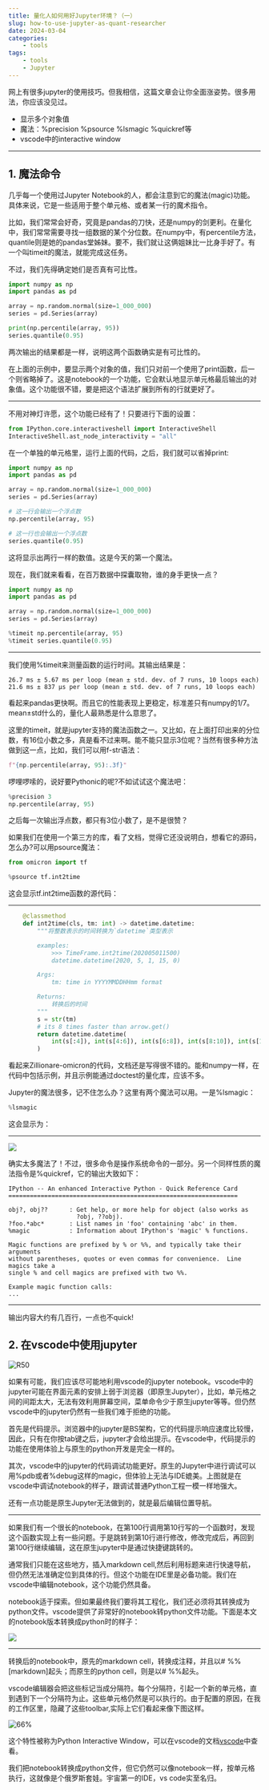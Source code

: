 ```yaml
---
title: 量化人如何用好Jupyter环境？（一）
slug: how-to-use-jupyter-as-quant-researcher
date: 2024-03-04
categories:
    - tools
tags: 
    - tools
    - Jupyter
---
```


网上有很多jupyter的使用技巧。但我相信，这篇文章会让你全面涨姿势。很多用法，你应该没见过。

- 显示多个对象值
- 魔法：%precision %psource %lsmagic %quickref等
- vscode中的interactive window
---

## 1. 魔法命令

几乎每一个使用过Jupyter Notebook的人，都会注意到它的魔法(magic)功能。具体来说，它是一些适用于整个单元格、或者某一行的魔术指令。

比如，我们常常会好奇，究竟是pandas的刀快，还是numpy的剑更利。在量化中，我们常常需要寻找一组数据的某个分位数。在numpy中，有percentile方法，quantile则是她的pandas堂姊妹。要不，我们就让这俩姐妹比一比身手好了。有一个叫timeit的魔法，就能完成这任务。

不过，我们先得确定她们是否真有可比性。

```python
import numpy as np
import pandas as pd

array = np.random.normal(size=1_000_000)
series = pd.Series(array)

print(np.percentile(array, 95))
series.quantile(0.95)
```

两次输出的结果都是一样，说明这两个函数确实是有可比性的。

在上面的示例中，要显示两个对象的值，我们只对前一个使用了print函数，后一个则省略掉了。这是notebook的一个功能，它会默认地显示单元格最后输出的对象值。这个功能很不错，要是把这个语法扩展到所有的行就更好了。

---

不用对神灯许愿，这个功能已经有了！只要进行下面的设置：

```python
from IPython.core.interactiveshell import InteractiveShell
InteractiveShell.ast_node_interactivity = "all"
```

在一个单独的单元格里，运行上面的代码，之后，我们就可以省掉print:

```python
import numpy as np
import pandas as pd

array = np.random.normal(size=1_000_000)
series = pd.Series(array)

# 这一行会输出一个浮点数
np.percentile(array, 95)

# 这一行也会输出一个浮点数
series.quantile(0.95)
```

这将显示出两行一样的数值。这是今天的第一个魔法。

现在，我们就来看看，在百万数据中探囊取物，谁的身手更快一点？

```python
import numpy as np
import pandas as pd

array = np.random.normal(size=1_000_000)
series = pd.Series(array)

%timeit np.percentile(array, 95)
%timeit series.quantile(0.95)
```

---

我们使用%timeit来测量函数的运行时间。其输出结果是：

```
26.7 ms ± 5.67 ms per loop (mean ± std. dev. of 7 runs, 10 loops each)
21.6 ms ± 837 µs per loop (mean ± std. dev. of 7 runs, 10 loops each)
```

看起来pandas更快啊。而且它的性能表现上更稳定，标准差只有numpy的1/7。mean±std什么的，量化人最熟悉是什么意思了。

这里的timeit，就是jupyter支持的魔法函数之一。又比如，在上面打印出来的分位数，有16位小数之多，真是看不过来啊。能不能只显示3位呢？当然有很多种方法做到这一点，比如，我们可以用f-str语法：

```python
f"{np.percentile(array, 95):.3f}"
```

啰哩啰嗦的，说好要Pythonic的呢?不如试试这个魔法吧：

```python
%precision 3
np.percentile(array, 95)
```

之后每一次输出浮点数，都只有3位小数了，是不是很赞？

如果我们在使用一个第三方的库，看了文档，觉得它还没说明白，想看它的源码，怎么办?可以用psource魔法：

```python
from omicron import tf

%psource tf.int2time
```

这会显示tf.int2time函数的源代码：

---

```python
    @classmethod
    def int2time(cls, tm: int) -> datetime.datetime:
        """将整数表示的时间转换为`datetime`类型表示

        examples:
            >>> TimeFrame.int2time(202005011500)
            datetime.datetime(2020, 5, 1, 15, 0)

        Args:
            tm: time in YYYYMMDDHHmm format

        Returns:
            转换后的时间
        """
        s = str(tm)
        # its 8 times faster than arrow.get()
        return datetime.datetime(
            int(s[:4]), int(s[4:6]), int(s[6:8]), int(s[8:10]), int(s[10:12])
        )
```

看起来Zillionare-omicron的代码，文档还是写得很不错的。能和numpy一样，在代码中包括示例，并且示例能通过doctest的量化库，应该不多。

Jupyter的魔法很多，记不住怎么办？这里有两个魔法可以用。一是%lsmagic：

```python
%lsmagic
```

这会显示为：

---

![](https://images.jieyu.ai/images/2024/03/lsmagic.jpg)

确实太多魔法了！不过，很多命令是操作系统命令的一部分。另一个同样性质的魔法指令是%quickref，它的输出大致如下：

```text
IPython -- An enhanced Interactive Python - Quick Reference Card
================================================================

obj?, obj??      : Get help, or more help for object (also works as
                   ?obj, ??obj).
?foo.*abc*       : List names in 'foo' containing 'abc' in them.
%magic           : Information about IPython's 'magic' % functions.

Magic functions are prefixed by % or %%, and typically take their arguments
without parentheses, quotes or even commas for convenience.  Line magics take a
single % and cell magics are prefixed with two %%.

Example magic function calls:
...
```

---

输出内容大约有几百行，一点也不quick!

## 2. 在vscode中使用jupyter

![R50](https://images.jieyu.ai/images/2024/03/vscode-jupyter-debug.jpg)

如果有可能，我们应该尽可能地利用vscode的jupyter notebook。vscode中的jupyter可能在界面元素的安排上弱于浏览器（即原生Jupyter），比如，单元格之间的间距太大，无法有效利用屏幕空间，菜单命令少于原生jupyter等等。但仍然vscode中的jupyter仍然有一些我们难于拒绝的功能。

首先是代码提示。浏览器中的jupyter是BS架构，它的代码提示响应速度比较慢，因此，只有在你按tab键之后，jupyter才会给出提示。在vscode中，代码提示的功能在使用体验上与原生的python开发是完全一样的。

其次，vscode中的jupyter的代码调试功能更好。原生的Jupyter中进行调试可以用%pdb或者%debug这样的magic，但体验上无法与IDE媲美。上图就是在vscode中调试notebook的样子，跟调试普通Python工程一模一样地强大。

还有一点功能是原生Jupyter无法做到的，就是最后编辑位置导航。

---

如果我们有一个很长的notebook，在第100行调用第10行写的一个函数时，发现这个函数实现上有一些问题。于是跳转到第10行进行修改，修改完成后，再回到第100行继续编辑，这在原生jupyter中是通过快捷键跳转的。

通常我们只能在这些地方，插入markdown cell,然后利用标题来进行快速导航，但仍然无法准确定位到具体的行。但这个功能在IDE里是必备功能。我们在vscode中编辑notebook，这个功能仍然具备。

notebook适于探索。但如果最终我们要将其工程化，我们还必须将其转换成为python文件。vscode提供了非常好的notebook转python文件功能。下面是本文的notebook版本转换成python时的样子：

![](https://images.jieyu.ai/images/2024/03/notebook-to-python.jpg)

---

转换后的notebook中，原先的markdown cell，转换成注释，并且以# %% [markdown]起头；而原生的python cell，则是以# %%起头。

vscode编辑器会把这些标记当成分隔符。每个分隔符，引起一个新的单元格，直到遇到下一个分隔符为止。这些单元格仍然是可以执行的。由于配置的原因，在我的工作区里，隐藏了这些toolbar,实际上它们看起来像下图这样。

![66%](https://images.jieyu.ai/images/2024/03/vscode-interactive-window.png)

这个特性被称为Python Interactive Window，可以在vscode的文档[vscode](https://code.visualstudio.com/docs/python/jupyter-support-py)中查看。

我们把notebook转换成python文件，但它仍然可以像notebook一样，按单元格执行，这就像是个俄罗斯套娃。宇宙第一的IDE，vs code实至名归。
